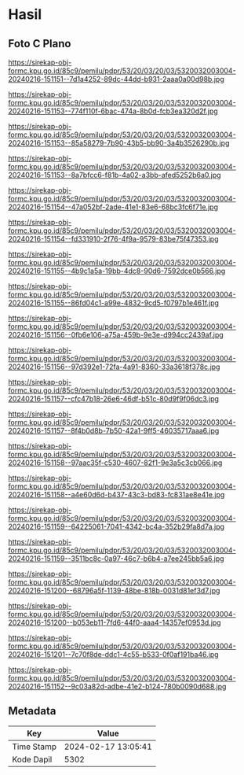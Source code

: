 # Hasil

## Foto C Plano

https://sirekap-obj-formc.kpu.go.id/85c9/pemilu/pdpr/53/20/03/20/03/5320032003004-20240216-151151--7d1a4252-89dc-44dd-b931-2aaa0a00d98b.jpg

https://sirekap-obj-formc.kpu.go.id/85c9/pemilu/pdpr/53/20/03/20/03/5320032003004-20240216-151153--774f110f-6bac-474a-8b0d-fcb3ea320d2f.jpg

https://sirekap-obj-formc.kpu.go.id/85c9/pemilu/pdpr/53/20/03/20/03/5320032003004-20240216-151153--85a58279-7b90-43b5-bb90-3a4b3526290b.jpg

https://sirekap-obj-formc.kpu.go.id/85c9/pemilu/pdpr/53/20/03/20/03/5320032003004-20240216-151153--8a7bfcc6-f81b-4a02-a3bb-afed5252b6a0.jpg

https://sirekap-obj-formc.kpu.go.id/85c9/pemilu/pdpr/53/20/03/20/03/5320032003004-20240216-151154--47a052bf-2ade-41e1-83e6-68bc3fc6f71e.jpg

https://sirekap-obj-formc.kpu.go.id/85c9/pemilu/pdpr/53/20/03/20/03/5320032003004-20240216-151154--fd331910-2f76-4f9a-9579-83be75f47353.jpg

https://sirekap-obj-formc.kpu.go.id/85c9/pemilu/pdpr/53/20/03/20/03/5320032003004-20240216-151155--4b9c1a5a-19bb-4dc8-90d6-7592dce0b566.jpg

https://sirekap-obj-formc.kpu.go.id/85c9/pemilu/pdpr/53/20/03/20/03/5320032003004-20240216-151155--86fd04c1-a99e-4832-9cd5-f0797b1e461f.jpg

https://sirekap-obj-formc.kpu.go.id/85c9/pemilu/pdpr/53/20/03/20/03/5320032003004-20240216-151156--0fb6e106-a75a-459b-9e3e-d994cc2439af.jpg

https://sirekap-obj-formc.kpu.go.id/85c9/pemilu/pdpr/53/20/03/20/03/5320032003004-20240216-151156--97d392e1-72fa-4a91-8360-33a3618f378c.jpg

https://sirekap-obj-formc.kpu.go.id/85c9/pemilu/pdpr/53/20/03/20/03/5320032003004-20240216-151157--cfc47b18-26e6-46df-b51c-80d9f9f06dc3.jpg

https://sirekap-obj-formc.kpu.go.id/85c9/pemilu/pdpr/53/20/03/20/03/5320032003004-20240216-151157--8f4b0d8b-7b50-42a1-9ff5-46035717aaa6.jpg

https://sirekap-obj-formc.kpu.go.id/85c9/pemilu/pdpr/53/20/03/20/03/5320032003004-20240216-151158--97aac35f-c530-4607-82f1-9e3a5c3cb066.jpg

https://sirekap-obj-formc.kpu.go.id/85c9/pemilu/pdpr/53/20/03/20/03/5320032003004-20240216-151158--a4e60d6d-b437-43c3-bd83-fc831ae8e41e.jpg

https://sirekap-obj-formc.kpu.go.id/85c9/pemilu/pdpr/53/20/03/20/03/5320032003004-20240216-151159--64225061-7041-4342-bc4a-352b29fa8d7a.jpg

https://sirekap-obj-formc.kpu.go.id/85c9/pemilu/pdpr/53/20/03/20/03/5320032003004-20240216-151159--3511bc8c-0a97-46c7-b6b4-a7ee245bb5a6.jpg

https://sirekap-obj-formc.kpu.go.id/85c9/pemilu/pdpr/53/20/03/20/03/5320032003004-20240216-151200--68796a5f-1139-48be-818b-0031d81ef3d7.jpg

https://sirekap-obj-formc.kpu.go.id/85c9/pemilu/pdpr/53/20/03/20/03/5320032003004-20240216-151200--b053eb11-7fd6-44f0-aaa4-14357ef0953d.jpg

https://sirekap-obj-formc.kpu.go.id/85c9/pemilu/pdpr/53/20/03/20/03/5320032003004-20240216-151201--7c70f8de-ddc1-4c55-b533-0f0af191ba46.jpg

https://sirekap-obj-formc.kpu.go.id/85c9/pemilu/pdpr/53/20/03/20/03/5320032003004-20240216-151152--9c03a82d-adbe-41e2-b124-780b0090d688.jpg


## Metadata

| Key        | Value               |
| ---------- | ------------------- |
| Time Stamp | 2024-02-17 13:05:41 |
| Kode Dapil | 5302                |



